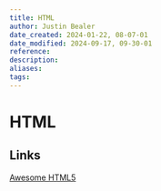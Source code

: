 ```yaml
---
title: HTML
author: Justin Bealer
date_created: 2024-01-22, 08-07-01
date_modified: 2024-09-17, 09-30-01
reference: 
description: 
aliases: 
tags: 
---
```

# HTML

## Links

[Awesome HTML5](https://github.com/diegocard/awesome-html5)
